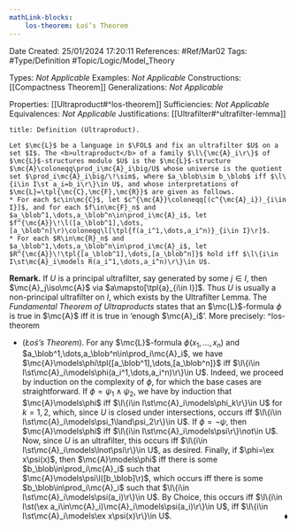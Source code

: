 ```yaml
---
mathLink-blocks:
    los-theorem: Łoś’s Theorem
---
```


<div class="topSpace"></div>

Date Created: 25/01/2024 17:20:11
References: #Ref/Mar02
Tags: #Type/Definition #Topic/Logic/Model_Theory

Types: <i>Not Applicable</i>
Examples: <i>Not Applicable</i>
Constructions: [[Compactness Theorem]]
Generalizations: <i>Not Applicable</i>

Properties: [[Ultraproduct#^los-theorem]]
Sufficiencies: <i>Not Applicable</i>
Equivalences: <i>Not Applicable</i>
Justifications: [[Ultrafilter#^ultrafilter-lemma]]

``` ad-Definition
title: Definition (Ultraproduct).

Let $\mc{L}$ be a language in $\FOL$ and fix an ultrafilter $U$ on a set $I$. The <b>ultraproduct</b> of a family $\l\{\mc{A}_i\r\}$ of $\mc{L}$-structures modulo $U$ is the $\mc{L}$-structure $\mc{A}\coloneqq\prod_i\mc{A}_i\big/U$ whose universe is the quotient set $\prod_i\mc{A}_i\big/\!\sim$, where $a_\blob\sim b_\blob$ iff $\l\{i\in I\st a_i=b_i\r\}\in U$, and whose interpretations of $\mc{L}=\tpl{\mc{C},\mc{F},\mc{R}}$ are given as follows.
* For each $c\in\mc{C}$, let $c^{\mc{A}}\coloneqq[(c^{\mc{A}_i})_{i\in I}]$, and for each $f\in\mc{F}_n$ and $a_\blob^1,\dots,a_\blob^n\in\prod_i\mc{A}_i$, let $f^{\mc{A}}\!\l([a_\blob^1],\dots,[a_\blob^n]\r)\coloneqq\l[\tpl{f(a_i^1,\dots,a_i^n)}_{i\in I}\r]$.
* For each $R\in\mc{R}_n$ and $a_\blob^1,\dots,a_\blob^n\in\prod_i\mc{A}_i$, let $R^{\mc{A}}\!\tpl{[a_\blob^1],\dots,[a_\blob^n]}$ hold iff $\l\{i\in I\st\mc{A}_i\models R(a_i^1,\dots,a_i^n)\r\}\in U$.

```

<b>Remark.</b> If $U$ is a principal ultrafilter, say generated by some $j\in I$, then $\mc{A}_j\iso\mc{A}$ via $a\mapsto[\tpl{a}_{i\in I}]$. Thus $U$ is usually a non-principal ultrafilter on $I$, which exists by the Ultrafilter Lemma. The <i>Fundamental Theorem of Ultraproducts</i> states that an $\mc{L}$-formula $\phi$ is true in $\mc{A}$ iff it is true in ‘enough $\mc{A}_i$’. More precisely: ^los-theorem
* (<i>Łoś’s Theorem</i>). For any $\mc{L}$-formula $\phi(x_1,\dots,x_n)$ and $a_\blob^1,\dots,a_\blob^n\in\prod_i\mc{A}_i$, we have $\mc{A}\models\phi\tpl{[a_\blob^1],\dots,[a_\blob^n]}$ iff $\l\{i\in I\st\mc{A}_i\models\phi(a_i^1,\dots,a_i^n)\r\}\in U$. Indeed, we proceed by induction on the complexity of $\phi$, for which the base cases are straightforward. If $\phi=\psi_1\land\psi_2$, we have by induction that $\mc{A}\models\phi$ iff $\l\{i\in I\st\mc{A}_i\models\phi_k\r\}\in U$ for $k=1,2$, which, since $U$ is closed under intersections, occurs iff $\l\{i\in I\st\mc{A}_i\models\psi_1\land\psi_2\r\}\in U$. If $\phi=\lnot\psi$, then $\mc{A}\models\phi$ iff $\l\{i\in I\st\mc{A}_i\models\psi\r\}\not\in U$. Now, since $U$ is an ultrafilter, this occurs iff $\l\{i\in I\st\mc{A}_i\models\lnot\psi\r\}\in U$, as desired. Finally, if $\phi=\ex x\psi(x)$, then $\mc{A}\models\phi$ iff there is some $b_\blob\in\prod_i\mc{A}_i$ such that $\mc{A}\models\psi\l([b_\blob]\r)$, which occurs iff there is some $b_\blob\in\prod_i\mc{A}_i$ such that $\l\{i\in I\st\mc{A}_i\models\psi(a_i)\r\}\in U$. By Choice, this occurs iff $\l\{i\in I\st(\ex a_i\in\mc{A}_i)\mc{A}_i\models\psi(a_i)\r\}\in U$, iff $\l\{i\in I\st\mc{A}_i\models\ex x\psi(x)\r\}\in U$.<span style="float:right;">$\blacklozenge$</span>
